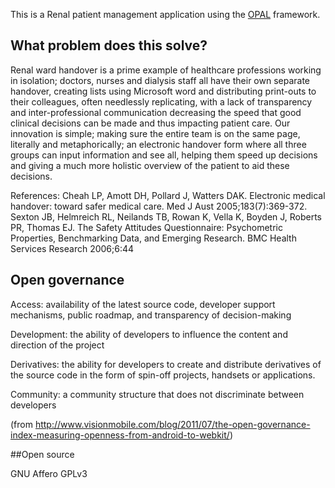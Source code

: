 This is a Renal patient management application using the [OPAL](https://github.com/openhealthcare/opal) framework.

## What problem does this solve?

Renal ward handover is a prime example of healthcare professions working in isolation; doctors, nurses and dialysis staff all have their own separate handover, creating lists using Microsoft word and distributing print-outs to their colleagues, often needlessly replicating, with a lack of transparency and inter-professional communication decreasing the speed that good clinical decisions can be made and thus impacting patient care.  Our innovation is simple; making sure the entire team is on the same page, literally and metaphorically; an electronic handover form where all three groups can input information and see all, helping them speed up decisions and giving a much more holistic overview of the patient to aid these decisions.

References:
Cheah LP, Amott DH, Pollard J, Watters DAK. Electronic medical handover: toward safer medical care. Med J Aust 2005;183(7):369-372.
Sexton JB, Helmreich RL, Neilands TB, Rowan K, Vella K, Boyden J, Roberts PR, Thomas EJ. The Safety Attitudes Questionnaire: Psychometric Properties, Benchmarking Data, and Emerging Research. BMC Health Services Research 2006;6:44


## Open governance

Access: availability of the latest source code, developer
support mechanisms, public roadmap, and transparency of
decision-making

Development: the ability of developers to influence the content
and direction of the project

Derivatives: the ability for developers to create and distribute
derivatives of the source code in the form of spin-off projects,
handsets or applications.

Community: a community structure that does not discriminate
between developers

(from http://www.visionmobile.com/blog/2011/07/the-open-governance-index-measuring-openness-from-android-to-webkit/)

##Open source

GNU Affero GPLv3

